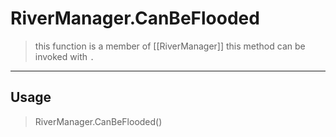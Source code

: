 # RiverManager.CanBeFlooded
> this function is a member of [[RiverManager]]
> this method can be invoked with `.`
-----
## Usage
> RiverManager.CanBeFlooded()
